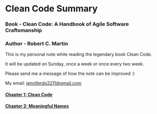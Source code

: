 # Clean Code Summary
### Book - Clean Code: A Handbook of Agile Software Craftsmanship
### Author - Robert C. Martin

This is my personal note while reading the legendary book Clean Code.

It will be updated on Sunday, once a week or once every two week.

Please send me a message of how the note can be improved :)

My email: jenniferdo2211@gmail.com

#### [Chapter 1: Clean Code](https://github.com/jenniferdo2211/Clean-Code-Summary/blob/master/chapter1-clean-code.md)
#### [Chapter 2: Meaningful Names](https://github.com/jenniferdo2211/Clean-Code-Summary/blob/master/chapter2-meaningful-names.md)
